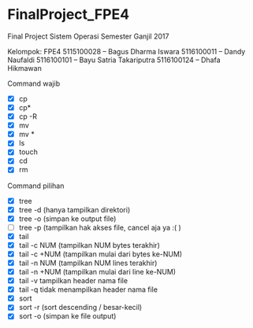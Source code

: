 # FinalProject_FPE4
Final Project Sistem Operasi Semester Ganjil 2017

Kelompok: FPE4
5115100028 		–	Bagus Dharma Iswara
5116100011		–	Dandy Naufaldi
5116100101		–	Bayu Satria Takariputra
5116100124		–	Dhafa Hikmawan

Command wajib
- [x] cp
- [x] cp*
- [x] cp -R
- [x] mv
- [x] mv *
- [x] ls
- [x] touch
- [x] cd
- [x] rm

Command pilihan
- [x] tree
- [x] tree -d (hanya tampilkan direktori)
- [x] tree -o (simpan ke output file)
- [ ] tree -p (tampilkan hak akses file, cancel aja ya :( )
- [x] tail
- [x] tail -c NUM (tampilkan NUM bytes terakhir)
- [x] tail -c +NUM (tampilkan mulai dari bytes ke-NUM)
- [x] tail -n NUM (tampilkan NUM lines terakhir)
- [x] tail -n +NUM (tampilkan mulai dari line ke-NUM)
- [x] tail -v tampilkan header nama file
- [x] tail -q tidak menampilkan header nama file
- [x] sort
- [x] sort -r (sort descending / besar-kecil)
- [x] sort -o (simpan ke file output)
